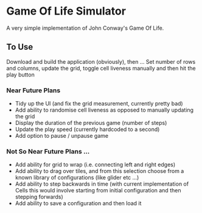 # Game Of Life Simulator
A very simple implementation of John Conway's Game Of Life.

## To Use
Download and build the application (obviously), then ...
Set number of rows and columns, update the grid, toggle cell liveness manually and then hit the play button

### Near Future Plans
- Tidy up the UI (and fix the grid measurement, currently pretty bad)
- Add ability to randomise cell liveness as opposed to manually updating the grid
- Display the duration of the previous game (number of steps)
- Update the play speed (currently hardcoded to a second)
- Add option to pause / unpause game

### Not So Near Future Plans ...
- Add ability for grid to wrap (i.e. connecting left and right edges)
- Add ability to drag over tiles, and from this selection choose from a known library of configurations (like glider etc ...)
- Add ability to step backwards in time (with current implementation of Cells this would involve starting from initial configuration and then stepping forwards)
- Add ability to save a configuration and then load it